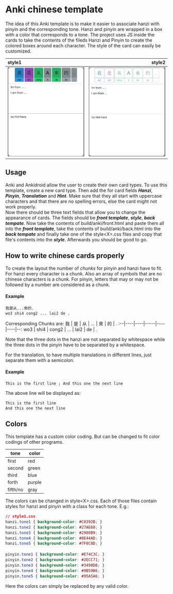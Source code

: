 # Anki chinese template

The idea of this Anki template is to make it easier to associate hanzi with pinyin and the corresponding tone.
Hanzi and pinyin are wrapped in a box with a color that corresponds to a tone. The project uses JS inside the cards to take the contents of the fileds Hanzi and Pinyin to create the colored boxes around each character. The style of the card can easily be customized.

style1 | style2
:------|------:
![Mesh Instancing](github/style1.PNG) | ![Mesh Instancing](github/style2.PNG)

## Usage

Anki and Ankidroid allow the user to create their own card types. To use this template, create a new card type. Then add the for card fields ***Hanzi***, ***Pinyin***, ***Translation*** and ***Hint***. Make sure that they all start with uppercase characters and that there are no spelling errors, else the card might not work properly.  
Now there should be three text fields that allow you to change the appearance of cards. The fields should be ***front template***, ***style***, ***back tempate***. Now take the contents of build/anki/front.html and paste them all into the ***front template***, take the contents of build/anki/back.html into the ***back tempate*** and finally take one of the style\<X\>.css files and copy that file's contents into the ***style***. Afterwards you should be good to go.

## How to write chinese cards properly

To create the layout the number of *chunks* for pinyin and hanzi have to fit. For hanzi every character is a chunk. Also an array of symbols that are no chinese characters is a chunk. For pinyin, letters that may or may not be followed by a number are considered as a chunk.

#### Example
```
我是从...來的.
wo3 shi4 cong2 ... lai2 de .
```
Corresponding Chunks are:
我 | 是 | 从 | ... | 來 | 的 | .
:--|----|----|-----|----|----|--:
wo3 | shi4 | cong2 | ... | lai2 | de | .

Note that the three dots in the hanzi are not separated by whitespace while the three dots in the pinyin have to be separated by a whitespace.

For the translation, to have multiple translations in different lines, just separate them with a semicolon.

#### Example
```
This is the first line ; And this one the next line
```
The above line will be displayed as:
```
This is the first line
And this one the next line
```

## Colors

This template has a custom color coding. But can be changed to fit color codings of other programs.

| tone 		| color 	|
|-----------|-----------|
| first  	| red 		|
| second 	| green 	|
| third 	| blue 		|
| forth 	| purple 	|
| fifth/no 	| gray 		|

The colors can be changed in style\<X\>.css. Each of those files contain styles for hanzi and pinyin with a class for each tone. E.g.:
```css
// style1.css
hanzi.tone1 { background-color: #C0392B; }
hanzi.tone2 { background-color: #27AE60; }
hanzi.tone3 { background-color: #2980B9; }
hanzi.tone4 { background-color: #8E44AD; }
hanzi.tone5 { background-color: #7F8C8D; }

pinyin.tone1 { background-color: #E74C3C; }
pinyin.tone2 { background-color: #2ECC71; }
pinyin.tone3 { background-color: #3498DB; }
pinyin.tone4 { background-color: #9B59B6; }
pinyin.tone5 { background-color: #95A5A6; }
```
Here the colors can simply be replaced by any valid color.